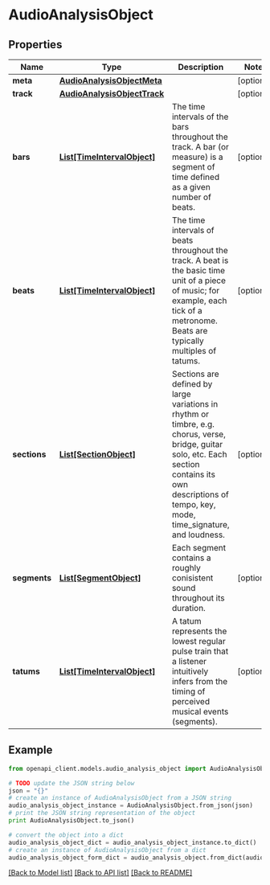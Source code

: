 # AudioAnalysisObject


## Properties
Name | Type | Description | Notes
------------ | ------------- | ------------- | -------------
**meta** | [**AudioAnalysisObjectMeta**](AudioAnalysisObjectMeta.md) |  | [optional] 
**track** | [**AudioAnalysisObjectTrack**](AudioAnalysisObjectTrack.md) |  | [optional] 
**bars** | [**List[TimeIntervalObject]**](TimeIntervalObject.md) | The time intervals of the bars throughout the track. A bar (or measure) is a segment of time defined as a given number of beats. | [optional] 
**beats** | [**List[TimeIntervalObject]**](TimeIntervalObject.md) | The time intervals of beats throughout the track. A beat is the basic time unit of a piece of music; for example, each tick of a metronome. Beats are typically multiples of tatums. | [optional] 
**sections** | [**List[SectionObject]**](SectionObject.md) | Sections are defined by large variations in rhythm or timbre, e.g. chorus, verse, bridge, guitar solo, etc. Each section contains its own descriptions of tempo, key, mode, time_signature, and loudness. | [optional] 
**segments** | [**List[SegmentObject]**](SegmentObject.md) | Each segment contains a roughly conisistent sound throughout its duration. | [optional] 
**tatums** | [**List[TimeIntervalObject]**](TimeIntervalObject.md) | A tatum represents the lowest regular pulse train that a listener intuitively infers from the timing of perceived musical events (segments). | [optional] 

## Example

```python
from openapi_client.models.audio_analysis_object import AudioAnalysisObject

# TODO update the JSON string below
json = "{}"
# create an instance of AudioAnalysisObject from a JSON string
audio_analysis_object_instance = AudioAnalysisObject.from_json(json)
# print the JSON string representation of the object
print AudioAnalysisObject.to_json()

# convert the object into a dict
audio_analysis_object_dict = audio_analysis_object_instance.to_dict()
# create an instance of AudioAnalysisObject from a dict
audio_analysis_object_form_dict = audio_analysis_object.from_dict(audio_analysis_object_dict)
```
[[Back to Model list]](../README.md#documentation-for-models) [[Back to API list]](../README.md#documentation-for-api-endpoints) [[Back to README]](../README.md)


